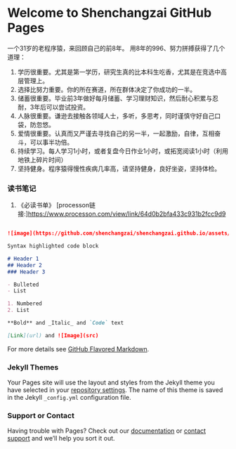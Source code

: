 # Welcome to Shenchangzai GitHub Pages

一个31岁的老程序猿，来回顾自己的前8年。 用8年的996、努力拼搏获得了几个道理：

1. 学历很重要。尤其是第一学历，研究生真的比本科生吃香，尤其是在竞选中高层管理上。
2. 选择比努力重要。你的所在赛道，所在群体决定了你成功的一半。
3. 储蓄很重要。毕业前3年做好每月储蓄、学习理财知识，然后耐心积累与忍耐，3年后可以尝试投资。
4. 人脉很重要。谦逊去接触各领域人士，多听，多思考，同时谨慎守好自己口袋，防忽悠。
5. 爱情很重要。认真而又严谨去寻找自己的另一半，一起激励，自律，互相奋斗，可以事半功倍。
6. 持续学习。每人学习1小时，或者复盘今日作业1小时，或拓宽阅读1小时（利用地铁上碎片时间）
7. 坚持健身。程序猿得慢性疾病几率高，请坚持健身，良好坐姿，坚持体检。


### 读书笔记

1. 《必读书单》   [processon链接:]https://www.processon.com/view/link/64d0b2bfa433c931b2fcc9d9

```markdown

![image](https://github.com/shenchangzai/shenchangzai.github.io/assets/34512698/4bef9bc3-876b-41a8-bccc-36ba0aa8068c)

Syntax highlighted code block

# Header 1
## Header 2
### Header 3

- Bulleted
- List

1. Numbered
2. List

**Bold** and _Italic_ and `Code` text

[Link](url) and ![Image](src)
```

For more details see [GitHub Flavored Markdown](https://guides.github.com/features/mastering-markdown/).

### Jekyll Themes

Your Pages site will use the layout and styles from the Jekyll theme you have selected in your [repository settings](https://github.com/shenchangzai/shenchangzai.github.io/settings/pages). The name of this theme is saved in the Jekyll `_config.yml` configuration file.

### Support or Contact

Having trouble with Pages? Check out our [documentation](https://docs.github.com/categories/github-pages-basics/) or [contact support](https://support.github.com/contact) and we’ll help you sort it out.

